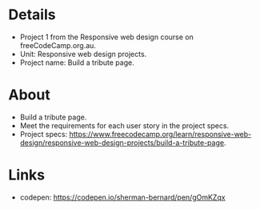 # Details
- Project 1 from the Responsive web design course on freeCodeCamp.org.au.
- Unit: Responsive web design projects.
- Project name: Build a tribute page.

# About
- Build a tribute page. 
- Meet the requirements for each user story in the project specs.
- Project specs: https://www.freecodecamp.org/learn/responsive-web-design/responsive-web-design-projects/build-a-tribute-page.

# Links
- codepen: https://codepen.io/sherman-bernard/pen/gOmKZqx